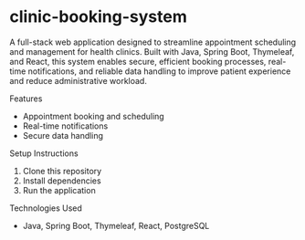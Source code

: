 # clinic-booking-system
A full-stack web application designed to streamline appointment scheduling and management for health clinics. Built with Java, Spring Boot, Thymeleaf, and React, this system enables secure, efficient booking processes, real-time notifications, and reliable data handling to improve patient experience and reduce administrative workload.


Features
- Appointment booking and scheduling
- Real-time notifications
- Secure data handling

Setup Instructions
1. Clone this repository
2. Install dependencies
3. Run the application

Technologies Used
- Java, Spring Boot, Thymeleaf, React, PostgreSQL
